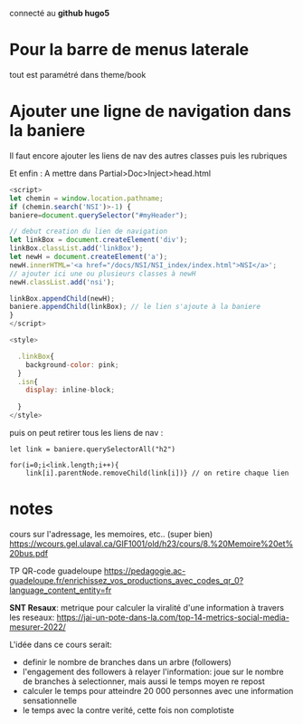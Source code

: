 connecté au **github hugo5**

# Pour la barre de menus laterale
tout est paramétré dans theme/book

# Ajouter une ligne de navigation dans la baniere

Il faut encore ajouter les liens de nav des autres classes puis les rubriques

Et enfin : 
A mettre dans Partial>Doc>Inject>head.html

```javascript
<script>
let chemin = window.location.pathname;
if (chemin.search('NSI')>-1) {
baniere=document.querySelector("#myHeader");

// debut creation du lien de navigation
let linkBox = document.createElement('div');
linkBox.classList.add('linkBox');
let newH = document.createElement('a');
newH.innerHTML='<a href="/docs/NSI/NSI_index/index.html">NSI</a>';
// ajouter ici une ou plusieurs classes à newH
newH.classList.add('nsi');

linkBox.appendChild(newH);
baniere.appendChild(linkBox); // le lien s'ajoute à la baniere
}
</script>

<style>

  .linkBox{
    background-color: pink;
  }
  .isn{
    display: inline-block;
    
  }
</style>
```


puis on peut retirer tous les liens de nav : 
```
let link = baniere.querySelectorAll("h2")

for(i=0;i<link.length;i++){
    link[i].parentNode.removeChild(link[i])} // on retire chaque lien
```

# notes
cours sur l'adressage, les memoires, etc.. (super bien)
https://wcours.gel.ulaval.ca/GIF1001/old/h23/cours/8.%20Memoire%20et%20bus.pdf

TP QR-code guadeloupe
https://pedagogie.ac-guadeloupe.fr/enrichissez_vos_productions_avec_codes_qr_0?language_content_entity=fr

**SNT Resaux**: metrique pour calculer la viralité d'une information à travers les reseaux: https://jai-un-pote-dans-la.com/top-14-metrics-social-media-mesurer-2022/

L'idée dans ce cours serait:

* definir le nombre de branches dans un arbre (followers)
* l'engagement des followers à relayer l'information: joue sur le nombre de branches à selectionner, mais aussi le temps moyen re repost
* calculer le temps pour atteindre 20 000 personnes avec une information sensationnelle
* le temps avec la contre verité, cette fois non complotiste

